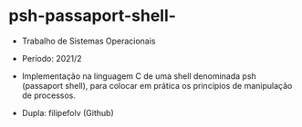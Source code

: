 # psh-passaport-shell-
- Trabalho de Sistemas Operacionais

- Período: 2021/2

- Implementação na linguagem C de uma shell denominada psh (passaport shell), para colocar em prática os princípios de manipulação de processos.

- Dupla: filipefolv (Github)
